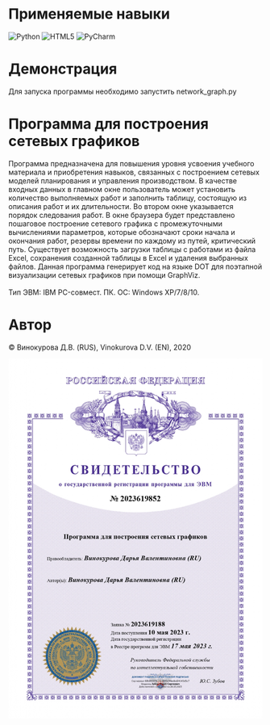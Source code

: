 # Применяемые навыки
![Python](https://img.shields.io/badge/python-3670A0?style=for-the-badge&logo=python&logoColor=ffdd54)
![HTML5](https://img.shields.io/badge/html5-%23E34F26.svg?style=for-the-badge&logo=html5&logoColor=white)
![PyCharm](https://img.shields.io/badge/pycharm-143?style=for-the-badge&logo=pycharm&logoColor=black&color=black&labelColor=green)


# Демонстрация
Для запуска программы необходимо запустить network_graph.py


# Программа для построения сетевых графиков
Программа предназначена для повышения уровня усвоения учебного материала и приобретения навыков, связанных с построением сетевых моделей планирования и управления производством. В качестве входных данных в главном окне пользователь может установить количество выполняемых работ и заполнить таблицу, состоящую из описания работ и их длительности. Во втором окне указывается порядок следования работ. В окне браузера будет представлено пошаговое построение сетевого графика с промежуточными вычислениями параметров, которые обозначают сроки начала и окончания работ, резервы времени по каждому из путей, критический путь. Существует возможность загрузки таблицы с работами из файла Excel, сохранения созданной таблицы в Excel и удаления выбранных файлов. 
Данная программа генерирует код на языке DOT для поэтапной визуализации сетевых графиков при помощи GraphViz.
<br><br>Тип ЭВМ: IBM PC-совмест. ПК. ОС: Windows ХР/7/8/10.

# Автор
© Винокурова Д.В. (RUS), Vinokurova D.V. (EN), 2020

![Свидетельство на программу ЭВМ](./files/Свидетельство.jpg)

